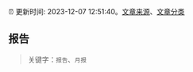 :alarm_clock: 更新时间: 2023-12-07 12:51:40。[文章来源](/README.md)、[文章分类](/TAGS.md)

## 报告


> 关键字：`报告`、`月报`



